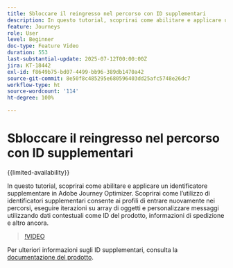 ```yaml
---
title: Sbloccare il reingresso nel percorso con ID supplementari
description: In questo tutorial, scoprirai come abilitare e applicare un identificatore supplementare in Adobe Journey Optimizer. Scoprirai come l’utilizzo di identificatori supplementari consente ai profili di entrare nuovamente nei percorsi, eseguire iterazioni su array di oggetti e personalizzare messaggi utilizzando dati contestuali come ID del prodotto, informazioni di spedizione e altro ancora.
feature: Journeys
role: User
level: Beginner
doc-type: Feature Video
duration: 553
last-substantial-update: 2025-07-12T00:00:00Z
jira: KT-18442
exl-id: f8649b75-bd07-4499-bb96-389db1470a42
source-git-commit: 8e50f8c485295e680596403dd25afc5748e26dc7
workflow-type: ht
source-wordcount: '114'
ht-degree: 100%

---
```


# Sbloccare il reingresso nel percorso con ID supplementari

{{limited-availability}}

In questo tutorial, scoprirai come abilitare e applicare un identificatore supplementare in Adobe Journey Optimizer. Scoprirai come l’utilizzo di identificatori supplementari consente ai profili di entrare nuovamente nei percorsi, eseguire iterazioni su array di oggetti e personalizzare messaggi utilizzando dati contestuali come ID del prodotto, informazioni di spedizione e altro ancora.

>[!VIDEO](https://video.tv.adobe.com/v/3464800/?learn=on&enablevpops&captions=ita)

Per ulteriori informazioni sugli ID supplementari, consulta la [documentazione del prodotto](https://experienceleague.adobe.com/it/docs/journey-optimizer/using/orchestrate-journeys/manage-journey/supplemental-identifier).
